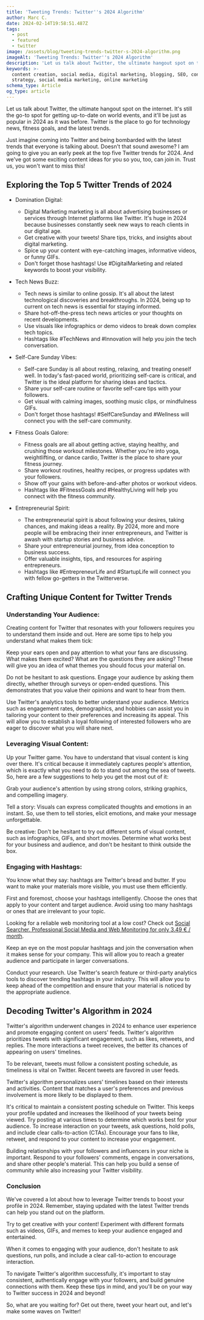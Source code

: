 ```yaml
---
title: 'Tweeting Trends: Twitter''s 2024 Algorithm'
author: Marc C.
date: 2024-02-14T19:58:51.487Z
tags:
  - post
  - featured
  - twitter
image: /assets/blog/tweeting-trends-twitter-s-2024-algorithm.png
imageAlt: 'Tweeting Trends: Twitter''s 2024 Algorithm'
description: 'Let us talk about Twitter, the ultimate hangout spot on the internet'
keywords: >-
  content creation, social media, digital marketing, blogging, SEO, content
  strategy, social media marketing, online marketing
schema_type: Article
og_type: article
---
```

Let us talk about Twitter, the ultimate hangout spot on the internet. It's still the go-to spot for getting up-to-date on world events, and it'll be just as popular in 2024 as it was before. Twitter is the place to go for technology news, fitness goals, and the latest trends.

Just imagine coming into Twitter and being bombarded with the latest trends that everyone is talking about. Doesn't that sound awesome? I am going to give you an early peek at the top five Twitter trends for 2024. And we've got some exciting content ideas for you so you, too, can join in. Trust us, you won't want to miss this! 

## Exploring the Top 5 Twitter Trends of 2024

* Domination Digital: 

  * Digital Marketing marketing is all about advertising businesses or services through Internet platforms like Twitter. It's huge in 2024 because businesses constantly seek new ways to reach clients in our digital age.
  * Get creative with your tweets! Share tips, tricks, and insights about digital marketing.
  * Spice up your content with eye-catching images, informative videos, or funny GIFs.
  * Don't forget those hashtags! Use #DigitalMarketing and related keywords to boost your visibility.
* Tech News Buzz:

  * Tech news is similar to online gossip. It's all about the latest technological discoveries and breakthroughs. In 2024, being up to current on tech news is essential for staying informed.
  * Share hot-off-the-press tech news articles or your thoughts on recent developments.
  * Use visuals like infographics or demo videos to break down complex tech topics.
  * Hashtags like #TechNews and #Innovation will help you join the tech conversation.
* Self-Care Sunday Vibes:

  * Self-care Sunday is all about resting, relaxing, and treating oneself well. In today's fast-paced world, prioritizing self-care is critical, and Twitter is the ideal platform for sharing ideas and tactics.
  * Share your self-care routine or favorite self-care tips with your followers.
  * Get visual with calming images, soothing music clips, or mindfulness GIFs.
  * Don't forget those hashtags! #SelfCareSunday and #Wellness will connect you with the self-care community.
* Fitness Goals Galore:

  * Fitness goals are all about getting active, staying healthy, and crushing those workout milestones. Whether you're into yoga, weightlifting, or dance cardio, Twitter is the place to share your fitness journey.
  * Share workout routines, healthy recipes, or progress updates with your followers.
  * Show off your gains with before-and-after photos or workout videos.
  * Hashtags like #FitnessGoals and #HealthyLiving will help you connect with the fitness community.
* Entrepreneurial Spirit:

  * The entrepreneurial spirit is about following your desires, taking chances, and making ideas a reality. By 2024, more and more people will be embracing their inner entrepreneurs, and Twitter is awash with startup stories and business advice.
  * Share your entrepreneurial journey, from idea conception to business success.
  * Offer valuable insights, tips, and resources for aspiring entrepreneurs.
  * Hashtags like #EntrepreneurLife and #StartupLife will connect you with fellow go-getters in the Twitterverse.

## Crafting Unique Content for Twitter Trends

### Understanding Your Audience:

Creating content for Twitter that resonates with your followers requires you to understand them inside and out. Here are some tips to help you understand what makes them tick:

Keep your ears open and pay attention to what your fans are discussing. What makes them excited? What are the questions they are asking? These will give you an idea of what themes you should focus your material on.

Do not be hesitant to ask questions. Engage your audience by asking them directly, whether through surveys or open-ended questions. This demonstrates that you value their opinions and want to hear from them.

Use Twitter's analytics tools to better understand your audience. Metrics such as engagement rates, demographics, and hobbies can assist you in tailoring your content to their preferences and increasing its appeal. This will allow you to establish a loyal following of interested followers who are eager to discover what you will share next.

### Leveraging Visual Content:

Up your Twitter game. You have to understand that visual content is king over there. It's critical because it immediately captures people's attention, which is exactly what you need to do to stand out among the sea of tweets. So, here are a few suggestions to help you get the most out of it:

Grab your audience's attention by using strong colors, striking graphics, and compelling imagery.

Tell a story: Visuals can express complicated thoughts and emotions in an instant. So, use them to tell stories, elicit emotions, and make your message unforgettable.

Be creative: Don't be hesitant to try out different sorts of visual content, such as infographics, GIFs, and short movies. Determine what works best for your business and audience, and don't be hesitant to think outside the box.

### Engaging with Hashtags:

You know what they say: hashtags are Twitter's bread and butter. If you want to make your materials more visible, you must use them efficiently. 

First and foremost, choose your hashtags intelligently. Choose the ones that apply to your content and target audience. Avoid using too many hashtags or ones that are irrelevant to your topic.

Looking for a reliable web monitoring tool at a low cost? Check out [Social Searcher. Professional Social Media and Web Monitoring for only 3.49 € / month](https://www.social-searcher.com/?ref=93b10287155d4dc68cb82625accd840a).

Keep an eye on the most popular hashtags and join the conversation when it makes sense for your company. This will allow you to reach a greater audience and participate in larger conversations.

Conduct your research. Use Twitter's search feature or third-party analytics tools to discover trending hashtags in your industry. This will allow you to keep ahead of the competition and ensure that your material is noticed by the appropriate audience. 

## Decoding Twitter's Algorithm in 2024

Twitter's algorithm underwent changes in 2024 to enhance user experience and promote engaging content on users' feeds. Twitter's algorithm prioritizes tweets with significant engagement, such as likes, retweets, and replies. The more interactions a tweet receives, the better its chances of appearing on users' timelines. 

To be relevant, tweets must follow a consistent posting schedule, as timeliness is vital on Twitter. Recent tweets are favored in user feeds. 

Twitter's algorithm personalizes users' timelines based on their interests and activities. Content that matches a user's preferences and previous involvement is more likely to be displayed to them.

It's critical to maintain a consistent posting schedule on Twitter. This keeps your profile updated and increases the likelihood of your tweets being viewed. Try posting at various times to determine which works best for your audience. To increase interaction on your tweets, ask questions, hold polls, and include clear calls-to-action (CTAs). Encourage your fans to like, retweet, and respond to your content to increase your engagement.

Building relationships with your followers and influencers in your niche is important. Respond to your followers' comments, engage in conversations, and share other people's material. This can help you build a sense of community while also increasing your Twitter visibility.

### Conclusion

We've covered a lot about how to leverage Twitter trends to boost your profile in 2024. Remember, staying updated with the latest Twitter trends can help you stand out on the platform.

Try to get creative with your content! Experiment with different formats such as videos, GIFs, and memes to keep your audience engaged and entertained.

When it comes to engaging with your audience, don't hesitate to ask questions, run polls, and include a clear call-to-action to encourage interaction.

To navigate Twitter's algorithm successfully, it's important to stay consistent, authentically engage with your followers, and build genuine connections with them. Keep these tips in mind, and you'll be on your way to Twitter success in 2024 and beyond!

So, what are you waiting for? Get out there, tweet your heart out, and let's make some waves on Twitter!
